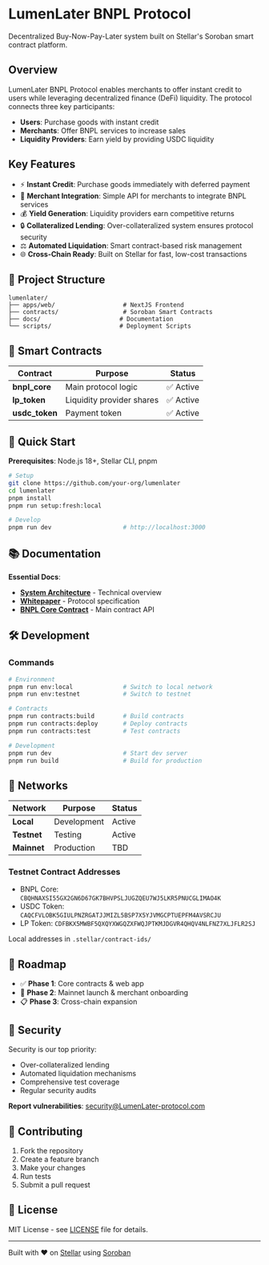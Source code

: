 # LumenLater BNPL Protocol

Decentralized Buy-Now-Pay-Later system built on Stellar's Soroban smart contract platform.

## Overview

LumenLater BNPL Protocol enables merchants to offer instant credit to users while leveraging decentralized finance (DeFi) liquidity. The protocol connects three key participants:

- **Users**: Purchase goods with instant credit
- **Merchants**: Offer BNPL services to increase sales
- **Liquidity Providers**: Earn yield by providing USDC liquidity

## Key Features

- ⚡ **Instant Credit**: Purchase goods immediately with deferred payment
- 🏪 **Merchant Integration**: Simple API for merchants to integrate BNPL services
- 💰 **Yield Generation**: Liquidity providers earn competitive returns
- 🔒 **Collateralized Lending**: Over-collateralized system ensures protocol security
- ⚖️ **Automated Liquidation**: Smart contract-based risk management
- 🌐 **Cross-Chain Ready**: Built on Stellar for fast, low-cost transactions

## 📁 Project Structure

```
lumenlater/
├── apps/web/                   # NextJS Frontend
├── contracts/                  # Soroban Smart Contracts
├── docs/                      # Documentation
└── scripts/                   # Deployment Scripts
```

## 🔧 Smart Contracts

| Contract | Purpose | Status |
|----------|---------|--------|
| **bnpl_core** | Main protocol logic | ✅ Active |
| **lp_token** | Liquidity provider shares | ✅ Active |
| **usdc_token** | Payment token | ✅ Active |

## 🚀 Quick Start

**Prerequisites**: Node.js 18+, Stellar CLI, pnpm

```bash
# Setup
git clone https://github.com/your-org/lumenlater
cd lumenlater
pnpm install
pnpm run setup:fresh:local

# Develop
pnpm run dev                    # http://localhost:3000
```

## 📚 Documentation

**Essential Docs**:
- **[System Architecture](docs/architecture/system-overview.md)** - Technical overview
- **[Whitepaper](docs/protocol/whitepaper.md)** - Protocol specification
- **[BNPL Core Contract](docs/contracts/bnpl-core.md)** - Main contract API

## 🛠️ Development

### Commands

```bash
# Environment
pnpm run env:local              # Switch to local network
pnpm run env:testnet            # Switch to testnet

# Contracts
pnpm run contracts:build        # Build contracts
pnpm run contracts:deploy       # Deploy contracts
pnpm run contracts:test         # Test contracts

# Development
pnpm run dev                    # Start dev server
pnpm run build                  # Build for production
```

## 🔗 Networks

| Network | Purpose | Status |
|---------|---------|--------|
| **Local** | Development | Active |
| **Testnet** | Testing | Active |
| **Mainnet** | Production | TBD |

### Testnet Contract Addresses
- BNPL Core: `CBQHNAXSI55GX2GN6D67GK7BHVPSLJUGZQEU7WJ5LKR5PNUCGLIMAO4K`
- USDC Token: `CAQCFVLOBK5GIULPNZRGATJJMIZL5BSP7X5YJVMGCPTUEPFM4AVSRCJU`
- LP Token: `CDFBKX5MWBF5QXQYXWGQZXFWQJPTKMJDGVR4QHQV4NLFNZ7XLJFLR2SJ`

Local addresses in `.stellar/contract-ids/`

## 🚀 Roadmap

- ✅ **Phase 1**: Core contracts & web app
- 🔄 **Phase 2**: Mainnet launch & merchant onboarding  
- 📋 **Phase 3**: Cross-chain expansion

## 🔐 Security

Security is our top priority:
- Over-collateralized lending
- Automated liquidation mechanisms
- Comprehensive test coverage
- Regular security audits

**Report vulnerabilities**: security@LumenLater-protocol.com

## 🤝 Contributing

1. Fork the repository
2. Create a feature branch
3. Make your changes
4. Run tests
5. Submit a pull request

## 📄 License

MIT License - see [LICENSE](LICENSE) file for details.

---

Built with ❤️ on [Stellar](https://stellar.org) using [Soroban](https://soroban.stellar.org)